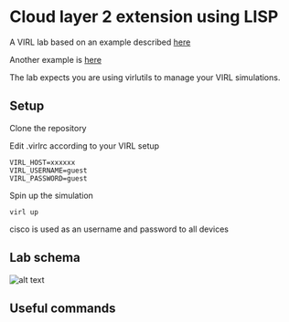 # Cloud layer 2 extension using LISP

A VIRL lab based on an example described [here](https://www.cisco.com/c/en/us/products/collateral/routers/cloud-services-router-1000v-series/white-paper-c11-731872.html)

Another example is [here](https://www.cisco.com/c/en/us/td/docs/routers/csr1000/software/aws/b_csraws/configure-lisp-layer2-extension.html)

The lab expects you are using virlutils to manage your VIRL simulations.

## Setup

Clone the repository

Edit .virlrc according to your VIRL setup

```text
VIRL_HOST=xxxxxx
VIRL_USERNAME=guest
VIRL_PASSWORD=guest
```

Spin up the simulation

```text
virl up
```

cisco is used as an username and password to all devices

## Lab schema

![alt text](../master/doc/schema.png "Topology")


## Useful commands

